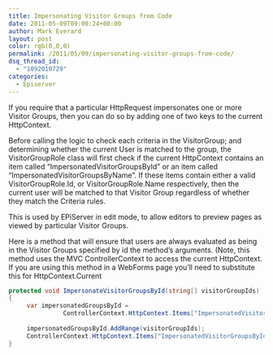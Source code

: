 ```yaml
---
title: Impersonating Visitor Groups from Code
date: 2011-05-09T09:00:24+00:00
author: Mark Everard
layout: post
color: rgb(0,0,0)
permalink: /2011/05/09/impersonating-visitor-groups-from-code/
dsq_thread_id:
  - "1092010729"
categories:
  - Episerver
---
```

If you require that a particular HttpRequest impersonates one or more Visitor Groups, then you can do so by adding one of two keys to the current HttpContext.

Before calling the logic to check each criteria in the VisitorGroup; and determining whether the current User is matched to the group, the VisitorGroupRole class will first check if the current HttpContext contains an item called &#8220;ImpersonatedVisitorGroupsById&#8221; or an item called &#8220;ImpersonatedVisitorGroupsByName&#8221;. If these items contain either a valid VisitorGroupRole.Id, or VisitorGroupRole.Name respectively, then the current user will be matched to that Visitor Group regardless of whether they match the Criteria rules.

This is used by EPiServer in edit mode, to allow editors to preview pages as viewed by particular Visitor Groups.

Here is a method that will ensure that users are always evaluated as being in the Visitor Groups specified by id the method&#8217;s arguments. (Note, this method uses the MVC ControllerContext to access the current HttpContext. If you are using this method in a WebForms page you&#8217;ll need to substitute this for HttpContext.Current

~~~csharp
protected void ImpersonateVisitorGroupsById(string[] visitorGroupIds)
{
     var impersonatedGroupsById =
               ControllerContext.HttpContext.Items["ImpersonatedVisitorGroupsById"] as List&lt;string&gt;
                                                                      ?? new List&lt;string&gt;();
     impersonatedGroupsById.AddRange(visitorGroupIds);
     ControllerContext.HttpContext.Items["ImpersonatedVisitorGroupsById"] = visitorGroupIds;
}
~~~